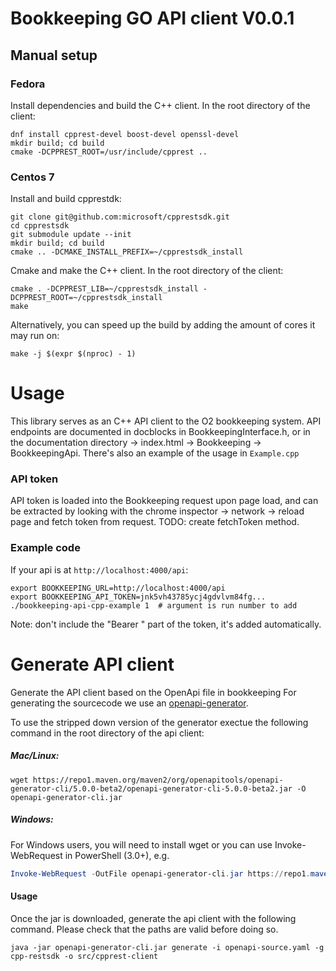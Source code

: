 # Bookkeeping GO API client V0.0.1

## Manual setup
### Fedora
Install dependencies and build the C++ client.
In the root directory of the client:
```console
dnf install cpprest-devel boost-devel openssl-devel 
mkdir build; cd build
cmake -DCPPREST_ROOT=/usr/include/cpprest ..
```

### Centos 7
Install and build cpprestdk:
```console
git clone git@github.com:microsoft/cpprestsdk.git
cd cpprestsdk
git submodule update --init
mkdir build; cd build
cmake .. -DCMAKE_INSTALL_PREFIX=~/cpprestsdk_install
```

Cmake and make the C++ client.
In the root directory of the client:
```console
cmake . -DCPPREST_LIB=~/cpprestsdk_install -DCPPREST_ROOT=~/cpprestsdk_install
make
```
Alternatively, you can speed up the build by adding the amount of cores it may run on:
```console
make -j $(expr $(nproc) - 1)
```


# Usage
This library serves as an C++ API client to the O2 bookkeeping system.
API endpoints are documented in docblocks in BookkeepingInterface.h, or in the documentation directory -> index.html -> Bookkeeping -> BookkeepingApi. 
There's also an example of the usage in `Example.cpp`

### API token
API token is loaded into the Bookkeeping request upon page load, and can be extracted by looking with the chrome inspector -> network -> reload page and fetch token from request. TODO: create fetchToken method.

### Example code
If your api is at `http://localhost:4000/api`:
```console
export BOOKKEEPING_URL=http://localhost:4000/api
export BOOKKEEPING_API_TOKEN=jnk5vh43785ycj4gdvlvm84fg...
./bookkeeping-api-cpp-example 1  # argument is run number to add
```
Note: don't include the "Bearer " part of the token, it's added automatically.

# Generate API client
Generate the API client based on the OpenApi file in bookkeeping
For generating the sourcecode we use an [openapi-generator](https://github.com/OpenAPITools/openapi-generator).

To use the stripped down version of the generator exectue the following command in the root directory of the api client:

##### Mac/Linux:
```console
wget https://repo1.maven.org/maven2/org/openapitools/openapi-generator-cli/5.0.0-beta2/openapi-generator-cli-5.0.0-beta2.jar -O openapi-generator-cli.jar
```

##### Windows:
For Windows users, you will need to install wget or you can use Invoke-WebRequest in PowerShell (3.0+), e.g.

```powershell
Invoke-WebRequest -OutFile openapi-generator-cli.jar https://repo1.maven.org/maven2/org/openapitools/openapi-generator-cli/5.0.0-beta2/openapi-generator-cli-5.0.0-beta2.jar
```

#### Usage
Once the jar is downloaded, generate the api client with the following command. Please check that the paths are valid before doing so.
```console
java -jar openapi-generator-cli.jar generate -i openapi-source.yaml -g cpp-restsdk -o src/cpprest-client
```